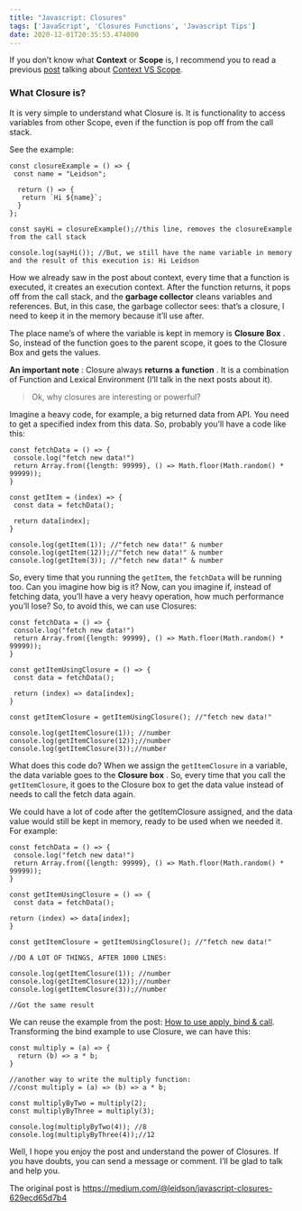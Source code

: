 ```yaml
---
title: "Javascript: Closures"
tags: ['JavaScript', 'Closures Functions', 'Javascript Tips']
date: 2020-12-01T20:35:53.474000
---
```


If you don’t know what **Context** or **Scope** is, I recommend you to read a previous [post](https://leidson.com/post/javascript-context-vs-scope/) talking about [Context VS Scope](https://leidson.com/post/javascript-context-vs-scope/).

### What Closure is?


<!--more-->

It is very simple to understand what Closure is. It is functionality to access variables from other Scope, even if the function is pop off from the call stack.

See the example:

```
const closureExample = () => {
 const name = "Leidson";
  
  return () => {
   return `Hi ${name}`;
  }
};
```

```
const sayHi = closureExample();//this line, removes the closureExample from the call stack
```

```
console.log(sayHi()); //But, we still have the name variable in memory and the result of this execution is: Hi Leidson
```

How we already saw in the post about context, every time that a function is executed, it creates an execution context. After the function returns, it pops off from the call stack, and the **garbage collector** cleans variables and references. But, in this case, the garbage collector sees: that’s a closure, I need to keep it in the memory because it’ll use after.

The place name’s of where the variable is kept in memory is **Closure Box** . So, instead of the function goes to the parent scope, it goes to the Closure Box and gets the values.

 **An important note** : Closure always **returns** **a** **function** . It is a combination of Function and Lexical Environment (I’ll talk in the next posts about it).

>Ok, why closures are interesting or powerful?

Imagine a heavy code, for example, a big returned data from API. You need to get a specified index from this data. So, probably you’ll have a code like this:

```
const fetchData = () => {
 console.log("fetch new data!")
 return Array.from({length: 99999}, () => Math.floor(Math.random() * 99999));
}
```

```
const getItem = (index) => {
 const data = fetchData();
  
 return data[index];
}
```

```
console.log(getItem(1)); //"fetch new data!" & number
console.log(getItem(12));//"fetch new data!" & number
console.log(getItem(3)); //"fetch new data!" & number
```

So, every time that you running the `getItem`, the `fetchData` will be running too. Can you imagine how big is it? Now, can you imagine if, instead of fetching data, you’ll have a very heavy operation, how much performance you’ll lose? So, to avoid this, we can use Closures:

```
const fetchData = () => {
 console.log("fetch new data!")
 return Array.from({length: 99999}, () => Math.floor(Math.random() * 99999));
}
```

```
const getItemUsingClosure = () => {
 const data = fetchData();
```

```
 return (index) => data[index];
}
```

```
const getItemClosure = getItemUsingClosure(); //"fetch new data!"

```

```
console.log(getItemClosure(1)); //number
console.log(getItemClosure(12));//number
console.log(getItemClosure(3));//number
```

What does this code do? When we assign the `getItemClosure` in a variable, the data variable goes to the **Closure box** . So, every time that you call the `getItemClosure`, it goes to the Closure box to get the data value instead of needs to call the fetch data again.

We could have a lot of code after the getItemClosure assigned, and the data value would still be kept in memory, ready to be used when we needed it. For example:

```
const fetchData = () => {
 console.log("fetch new data!")
 return Array.from({length: 99999}, () => Math.floor(Math.random() * 99999));
}
```

```
const getItemUsingClosure = () => {
 const data = fetchData();
```

```
return (index) => data[index];
}
```

```
const getItemClosure = getItemUsingClosure(); //"fetch new data!"
```

```
//DO A LOT OF THINGS, AFTER 1000 LINES:
```

```
console.log(getItemClosure(1)); //number
console.log(getItemClosure(12));//number
console.log(getItemClosure(3));//number
```

```
//Got the same result
```

We can reuse the example from the post: [How to use apply, bind & call](https://leidson.com/post/how-to-use-apply-bind-call-in-javascript/). Transforming the bind example to use Closure, we can have this:

```
const multiply = (a) => {
  return (b) => a * b; 
}
```

```
//another way to write the multiply function:
//const multiply = (a) => (b) => a * b;
```

```
const multiplyByTwo = multiply(2);
const multiplyByThree = multiply(3);
```

```
console.log(multiplyByTwo(4)); //8
console.log(multiplyByThree(4));//12
```

Well, I hope you enjoy the post and understand the power of Closures. If you have doubts, you can send a message or comment. I’ll be glad to talk and help you.

The original post is https://medium.com/@leidson/javascript-closures-629ecd65d7b4